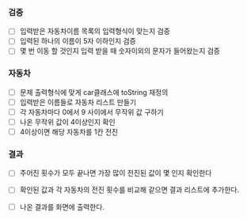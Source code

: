 ### 검증
- [ ] 입력받은 자동차이름 목록의 입력형식이 맞는지 검증
- [ ] 입력된 하나의 이름이 5자 이하인지 검증
- [ ] 몇 번 이동 할 것인지 입력 받을 때 숫자이외의 문자가 들어왔는지 검증

### 자동차
- [ ] 문제 출력형식에 맞게 car클래스에 toString 재정의 
- [ ] 입력받은 이름들로 자동차 리스트 만들기
- [ ] 각 자동차마다 0에서 9 사이에서 무작위 값 구하기
- [ ] 나온 무작위 값이 4이상인지 확인
- [ ] 4이상이면 해당 자동차를 1칸 전진

### 결과
- [ ] 주어진 횟수가 모두 끝나면 가장 많이 전진된 값이 몇 인지 확인한다
- [ ] 확인된 값과 각 자동차의 전진 횟수를 비교해 같으면 결과 리스트에 추가한다.
- [ ] 나온 결과를 화면에 출력한다.


